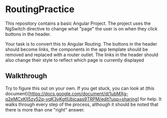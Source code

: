 # RoutingPractice

This repository contains a basic Angular Project. The project uses the NgSwitch directive to change what "page" the user is
on when they click buttons in the header.

Your task is to convert this to Angular Routing. The buttons in the header should become links, the components
in the app template should be removed and replaced with a router outlet. The links in the header should also change 
their style to reflect which page is currently displayed

## Walkthrough
Try to figure this out on your own. If you get stuck, you can look at (this document)[https://docs.google.com/document/d/1ubMXg-q2eMCxKlI5zy52q-yqK3yKgtlUbjcaas9TRPM/edit?usp=sharing] for help. It walks through every
step of the process, although it should be noted that there is more than one "right" answer.


